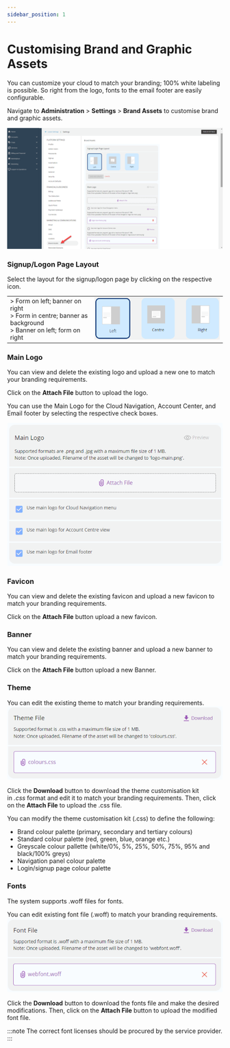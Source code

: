 ```yaml
---
sidebar_position: 1
---
```

# Customising Brand and Graphic Assets

You can customize your cloud to match your branding; 100% white labeling is possible. So right from the logo, fonts to the email footer are easily configurable. 

Navigate to **Administration** > **Settings** > **Brand Assets** to customise brand and graphic assets.

![Branding](img/brand1.png)

### Signup/Logon Page Layout
Select the layout for the signup/logon page by clicking on the respective icon.

|                                                                                                                      |                             |
| -------------------------------------------------------------------------------------------------------------------- | --------------------------- |
| > Form on left; banner on right <br /> > Form in centre; banner as background <br /> > Banner on left; form on right | ![Branding](img/brand2.png) |

### Main Logo

You can view and delete the existing logo and upload a new one to match your branding requirements. 

Click on the **Attach File** button to upload the logo. 

You can use the Main Logo for the Cloud Navigation, Account Center, and Email footer by selecting the respective check boxes.

![Branding](img/brand3.png)

### Favicon

You can view and delete the existing favicon and upload a new favicon to match your branding requirements. 

Click on the **Attach File** button upload a new favicon.

### Banner

You can view and delete the existing banner and upload a new banner to match your branding requirements. 

Click on the **Attach File** button upload a new Banner.

### Theme

You can edit the existing theme to match your branding requirements. 
![Branding](img/brand4.png)

Click the **Download** button to download the theme customisation kit in _.css_ format and edit it to match your branding requirements. Then, click on the **Attach File** to upload the .css file.

You can modify the theme customisation kit (.css) to define the following:

- Brand colour palette (primary, secondary and tertiary colours)
- Standard colour palette (red, green, blue, orange etc.)
- Greyscale colour pallette (white/0%, 5%, 25%, 50%, 75%, 95% and black/100% greys)
- Navigation panel colour palette
- Login/signup page colour palette

### Fonts

The system supports .woff files for fonts. 

You can edit existing font file (.woff) to match your branding requirements. 
![Branding](img/brand5.png)

Click the **Download** button to download the fonts file and make the desired modifications. Then, click on the **Attach File** button to upload the modified font file. 

:::note
The correct font licenses should be procured by the service provider.
:::



